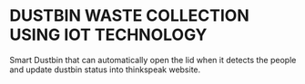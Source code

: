 # DUSTBIN WASTE COLLECTION USING IOT TECHNOLOGY
 Smart Dustbin that can automatically open the lid when it detects the people and update dustbin status into thinkspeak website.
